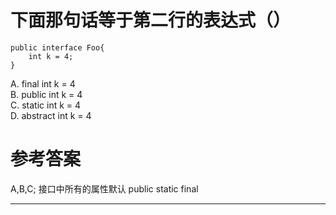 # 下面那句话等于第二行的表达式（）

```
public interface Foo{
    int k = 4;
}
```
A. final int k = 4  
B. public int k = 4  
C. static int k = 4   
D. abstract int k = 4

# 参考答案

A,B,C;
接口中所有的属性默认 public static final

---